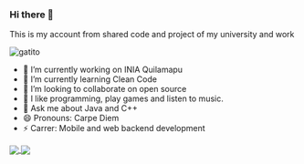 ### Hi there 👋

This is my account from shared code and project of my university and work

![gatito](https://media.giphy.com/media/LmNwrBhejkK9EFP504/giphy.gif)

<!--
**TioComeGfas/TioComeGfas** is a ✨ _special_ ✨ repository because its `README.md` (this file) appears on your GitHub profile.
-->

- 🔭 I’m currently working on INIA Quilamapu
- 🌱 I’m currently learning Clean Code
- 👯 I’m looking to collaborate on open source
- 🤔 I like programming, play games and listen to music.
- 💬 Ask me about Java and C++
- 😄 Pronouns: Carpe Diem
- ⚡ Carrer: Mobile and web backend development

<a href="https://github.com/anuraghazra/github-readme-stats">
  <img align="center" src="https://github-readme-stats.vercel.app/api?username=TioComeGfas&count_private=true&show_icons=true&theme=buefy" />
</a>
<a href="https://github.com/anuraghazra/github-readme-stats">
  <img align="center" src="https://github-readme-stats.vercel.app/api/top-langs/?username=TioComeGfas&langs_count=8&layout=compact&theme=buefy" />
</a>

